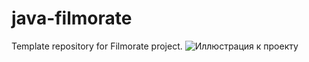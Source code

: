 # java-filmorate
Template repository for Filmorate project.
![Иллюстрация к проекту](https://github.com/Ksenia91Dumina/java-filmorate/raw/scheme-for-db/file:///C:/Users/79618/Desktop/module-2/java-filmorate/filmorate.png)

